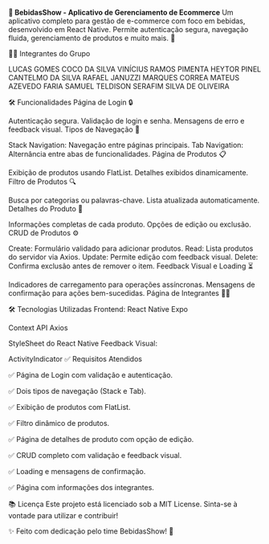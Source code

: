 **🍹 BebidasShow - Aplicativo de Gerenciamento de Ecommerce**
Um aplicativo completo para gestão de e-commerce com foco em bebidas, desenvolvido em React Native. Permite autenticação segura, navegação fluida, gerenciamento de produtos e muito mais. 🚀

🧑‍💻 Integrantes do Grupo

LUCAS GOMES COCO DA SILVA
VINÍCIUS RAMOS PIMENTA
HEYTOR PINEL CANTELMO DA SILVA
RAFAEL JANUZZI MARQUES CORREA
MATEUS AZEVEDO FARIA
SAMUEL TELDISON SERAFIM SILVA DE OLIVEIRA

🛠 Funcionalidades
Página de Login 🔒

Autenticação segura.
Validação de login e senha.
Mensagens de erro e feedback visual.
Tipos de Navegação 🧭

Stack Navigation: Navegação entre páginas principais.
Tab Navigation: Alternância entre abas de funcionalidades.
Página de Produtos 📋

Exibição de produtos usando FlatList.
Detalhes exibidos dinamicamente.
Filtro de Produtos 🔍

Busca por categorias ou palavras-chave.
Lista atualizada automaticamente.
Detalhes do Produto 🛒

Informações completas de cada produto.
Opções de edição ou exclusão.
CRUD de Produtos ⚙️

Create: Formulário validado para adicionar produtos.
Read: Lista produtos do servidor via Axios.
Update: Permite edição com feedback visual.
Delete: Confirma exclusão antes de remover o item.
Feedback Visual e Loading ⏳

Indicadores de carregamento para operações assíncronas.
Mensagens de confirmação para ações bem-sucedidas.
Página de Integrantes 🧑‍💻

🛠️ Tecnologias Utilizadas
Frontend:
React Native
Expo

Context API
Axios

StyleSheet do React Native
Feedback Visual:

ActivityIndicator
✅ Requisitos Atendidos

✅ Página de Login com validação e autenticação.

✅ Dois tipos de navegação (Stack e Tab).

✅ Exibição de produtos com FlatList.

✅ Filtro dinâmico de produtos.

✅ Página de detalhes de produto com opção de edição.

✅ CRUD completo com validação e feedback visual.

✅ Loading e mensagens de confirmação.

✅ Página com informações dos integrantes.

📚 Licença
Este projeto está licenciado sob a MIT License.
Sinta-se à vontade para utilizar e contribuir!

✨ Feito com dedicação pelo time BebidasShow! 🍷


